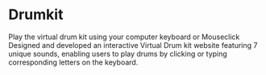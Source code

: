 # Drumkit
Play the virtual drum kit using your computer keyboard or Mouseclick
Designed and developed an interactive Virtual Drum kit website featuring 7 unique sounds,
enabling users to play drums by clicking or typing corresponding letters on the keyboard.
